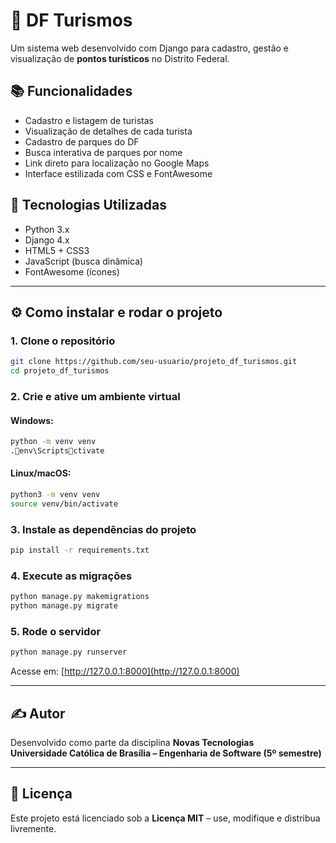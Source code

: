 # 🌄 DF Turismos

Um sistema web desenvolvido com Django para cadastro, gestão e visualização de **pontos turísticos** no Distrito Federal.

## 📚 Funcionalidades

- Cadastro e listagem de turistas
- Visualização de detalhes de cada turista
- Cadastro de parques do DF
- Busca interativa de parques por nome
- Link direto para localização no Google Maps
- Interface estilizada com CSS e FontAwesome

## 🚀 Tecnologias Utilizadas

- Python 3.x
- Django 4.x
- HTML5 + CSS3
- JavaScript (busca dinâmica)
- FontAwesome (ícones)

---

## ⚙️ Como instalar e rodar o projeto

### 1. Clone o repositório

```bash
git clone https://github.com/seu-usuario/projeto_df_turismos.git
cd projeto_df_turismos
```

### 2. Crie e ative um ambiente virtual

#### Windows:

```bash
python -m venv venv
.env\Scriptsctivate
```

#### Linux/macOS:

```bash
python3 -m venv venv
source venv/bin/activate
```

### 3. Instale as dependências do projeto

```bash
pip install -r requirements.txt
```


### 4. Execute as migrações

```bash
python manage.py makemigrations
python manage.py migrate
```

### 5. Rode o servidor

```bash
python manage.py runserver
```

Acesse em: [http://127.0.0.1:8000](http://127.0.0.1:8000)

---
## ✍️ Autor

Desenvolvido como parte da disciplina **Novas Tecnologias**  
**Universidade Católica de Brasília – Engenharia de Software (5º semestre)**

---

## 📄 Licença

Este projeto está licenciado sob a **Licença MIT** – use, modifique e distribua livremente.